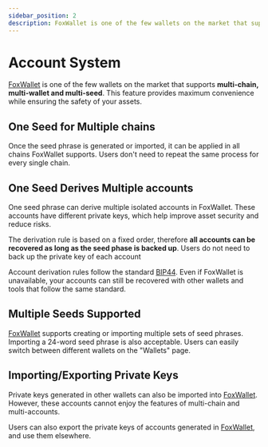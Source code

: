 ```yaml
---
sidebar_position: 2
description: FoxWallet is one of the few wallets on the market that supports multi-chain, multi-wallet and multi-seed. This feature provides maximum convenience while ensuring the safety of your assets.
---
```


# Account System

[FoxWallet](https://foxwallet.com) is one of the few wallets on the market that supports **multi-chain, multi-wallet and multi-seed**.
This feature provides maximum convenience while ensuring the safety of your assets.

## One Seed for Multiple chains

Once the seed phrase is generated or imported, it can be applied in all chains FoxWallet supports. Users don't need to repeat the same process for every single chain.
## One Seed Derives Multiple accounts

One seed phrase can derive multiple isolated accounts in FoxWallet. These accounts have different private keys, which help improve asset security and reduce risks.

The derivation rule is based on a fixed order, therefore **all accounts can be recovered as long as the seed phase is backed up**. Users do not need to back up the private key of each account

Account derivation rules follow the standard [BIP44](https://github.com/bitcoin/bips/blob/master/bip-0044.mediawiki). Even if FoxWallet is unavailable, your accounts can still be recovered with other wallets and tools that follow the same standard.

## Multiple Seeds Supported
[FoxWallet](https://foxwallet.com) supports creating or importing multiple sets of seed phrases. Importing a 24-word seed phrase is also acceptable. Users can easily switch between different wallets on the "Wallets" page.

## Importing/Exporting Private Keys
Private keys generated in other wallets can also be imported into [FoxWallet](https://foxwallet.com). However, these accounts cannot enjoy the features of multi-chain and multi-accounts.

Users can also export the private keys of accounts generated in [FoxWallet](https://foxwallet.com), and use them elsewhere.
